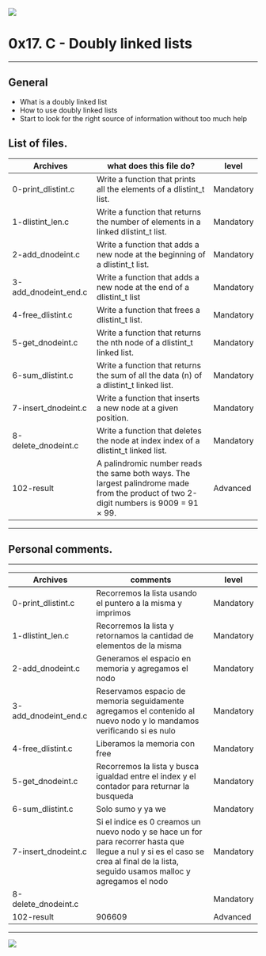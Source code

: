 ![](https://scontent.fbog4-1.fna.fbcdn.net/v/t39.30808-6/271153206_3074657909465585_6907762404450913633_n.jpg?_nc_cat=105&_nc_rgb565=1&ccb=1-5&_nc_sid=730e14&_nc_ohc=7IqN72eeoDwAX9bX3Qr&_nc_ht=scontent.fbog4-1.fna&oh=00_AT_Rjbyy3hyaq21IT0ZPHgwMs7BFAEd-ngb_QF3wpZnDnw&oe=61DD39C0)

# 0x17. C - Doubly linked lists

------------

## General
- What is a doubly linked list
- How to use doubly linked lists
- Start to look for the right source of information without too much help

## List of files.

|  Archives | what does this file do?  | level |
| ------------ | ------------ | ------------ |
|  0-print_dlistint.c  | Write a function that prints all the elements of a dlistint_t list. |  Mandatory |
| 1-dlistint_len.c | Write a function that returns the number of elements in a linked dlistint_t list. |  Mandatory |
| 2-add_dnodeint.c | Write a function that adds a new node at the beginning of a dlistint_t list. |  Mandatory |
| 3-add_dnodeint_end.c | Write a function that adds a new node at the end of a dlistint_t list |  Mandatory |
| 4-free_dlistint.c | Write a function that frees a dlistint_t list. |  Mandatory |
| 5-get_dnodeint.c | Write a function that returns the nth node of a dlistint_t linked list. |  Mandatory |
| 6-sum_dlistint.c | Write a function that returns the sum of all the data (n) of a dlistint_t linked list. |  Mandatory |
| 7-insert_dnodeint.c | Write a function that inserts a new node at a given position. |  Mandatory |
| 8-delete_dnodeint.c | Write a function that deletes the node at index index of a dlistint_t linked list. |  Mandatory |
| 102-result | A palindromic number reads the same both ways. The largest palindrome made from the product of two 2-digit numbers is 9009 = 91 × 99. | Advanced |

------------

## Personal comments.

------------

|  Archives | comments   | level |
| ------------ | ------------ | ------------ |
|  0-print_dlistint.c  | Recorremos la lista usando el puntero a la misma y imprimos |  Mandatory |
|  1-dlistint_len.c | Recorremos la lista y retornamos la cantidad de elementos de la misma |  Mandatory |
| 2-add_dnodeint.c | Generamos el espacio en memoria y agregamos el nodo |  Mandatory |
| 3-add_dnodeint_end.c | Reservamos espacio de memoria seguidamente agregamos el contenido al nuevo nodo y lo mandamos verificando si es nulo |  Mandatory |
| 4-free_dlistint.c | Liberamos la memoria con free |  Mandatory |
| 5-get_dnodeint.c | Recorremos la lista y busca igualdad entre el index y el contador para returnar la busqueda |  Mandatory |
| 6-sum_dlistint.c  | Solo sumo y ya we |  Mandatory |
| 7-insert_dnodeint.c | Si el indice es 0 creamos un nuevo nodo y se hace un for para recorrer hasta que llegue a nul y si es el caso se crea al final de la lista, seguido usamos malloc y agregamos el nodo |  Mandatory |
| 8-delete_dnodeint.c |  |  Mandatory |
| 102-result | 906609 | Advanced |

------------

![](https://scontent.fbog4-2.fna.fbcdn.net/v/t39.30808-6/270559680_3074660106132032_2239355789427321092_n.jpg?_nc_cat=111&_nc_rgb565=1&ccb=1-5&_nc_sid=730e14&_nc_ohc=kJ-RuSOu-iIAX9z9h-Z&_nc_ht=scontent.fbog4-2.fna&oh=00_AT_3Q9zp7oV3NV6dvSZI8GxrmM07Lrar12nk4qhAJoWyyw&oe=61DB55A7)